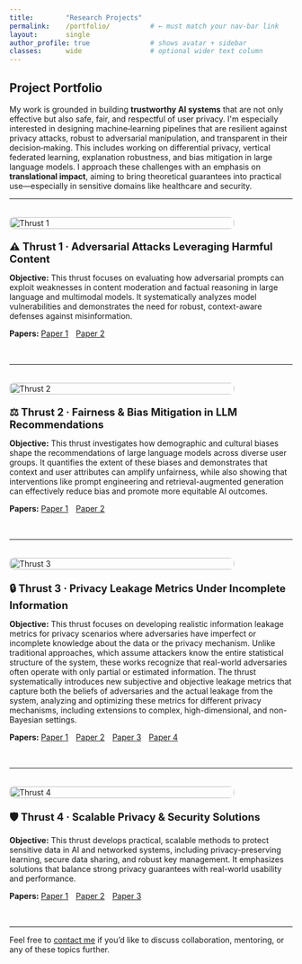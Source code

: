 ```yaml
---
title:        "Research Projects"
permalink:    /portfolio/          # ← must match your nav‑bar link
layout:       single
author_profile: true               # shows avatar + sidebar
classes:      wide                 # optional wider text column
---
```


<style>
/* ──────────────────────────────────────────────────────
   Page‑local CSS – only the two numbers below changed
   ──────────────────────────────────────────────────── */
.thrust-row        {display:flex; flex-wrap:wrap; gap:1.25rem; margin:2rem 0;}
.thrust-row img    {width: 100%; max-width:400px; height:auto; object-fit:cover; border-radius:8px;}
.thrust-content h3 {margin:0 0 0.5rem 0; font-size:1.15rem;}
.paper-links a     {margin-right:0.6rem;}
/* ──────────────────────────────────────────────────── */
</style>

## Project Portfolio

My work is grounded in building **trustworthy AI systems** that are not only effective but also safe, fair, and respectful of user privacy. I'm especially interested in designing machine‑learning pipelines that are resilient against privacy attacks, robust to adversarial manipulation, and transparent in their decision‑making. This includes working on differential privacy, vertical federated learning, explanation robustness, and bias mitigation in large language models. I approach these challenges with an emphasis on **translational impact**, aiming to bring theoretical guarantees into practical use—especially in sensitive domains like healthcare and security.

---

<div class="thrust-row">
  <img src="{{ '/images/thrust1.PNG' | relative_url }}" alt="Thrust 1">
  <div class="thrust-content">
    <h3>⚠️ Thrust 1 · Adversarial Attacks Leveraging Harmful Content</h3>
    <p><strong>Objective:</strong> This thrust focuses on evaluating how adversarial prompts can exploit weaknesses in content moderation and factual reasoning in large language and multimodal models. It systematically analyzes model vulnerabilities and demonstrates the need for robust, context-aware defenses against misinformation.</p>
    <p class="paper-links">
      <strong>Papers:</strong>
      <a href="https://www.techrxiv.org/doi/full/10.36227/techrxiv.174537593.33953859">Paper 1</a>
      <a href="https://aclanthology.org/2025.trustnlp-main.28/">Paper 2</a>
    </p>
  </div>
</div>

---

<div class="thrust-row">
  <img src="{{ '/images/thrust2.PNG' | relative_url }}" alt="Thrust 2">
  <div class="thrust-content">
    <h3>⚖️ Thrust 2 · Fairness & Bias Mitigation in LLM Recommendations</h3>
    <p><strong>Objective:</strong> This thrust investigates how demographic and cultural biases shape the recommendations of large language models across diverse user groups. It quantifies the extent of these biases and demonstrates that context and user attributes can amplify unfairness, while also showing that interventions like prompt engineering and retrieval-augmented generation can effectively reduce bias and promote more equitable AI outcomes.</p>
    <p class="paper-links">
      <strong>Papers:</strong>
      <a href="https://ieeexplore.ieee.org/abstract/document/10825082">Paper 1</a>
      <a href="https://ui.adsabs.harvard.edu/abs/2024arXiv240910825B/abstract">Paper 2</a>
    </p>
  </div>
</div>

---

<div class="thrust-row">
  <img src="{{ '/images/thrust3.JPG' | relative_url }}" alt="Thrust 3">
  <div class="thrust-content">
    <h3>🔒 Thrust 3 · Privacy Leakage Metrics Under Incomplete Information </h3>
    <p><strong>Objective:</strong> This thrust focuses on developing realistic information leakage metrics for privacy scenarios where adversaries have imperfect or incomplete knowledge about the data or the privacy mechanism. Unlike traditional approaches, which assume attackers know the entire statistical structure of the system, these works recognize that real-world adversaries often operate with only partial or estimated information. The thrust systematically introduces new subjective and objective leakage metrics that capture both the beliefs of adversaries and the actual leakage from the system, analyzing and optimizing these metrics for different privacy mechanisms, including extensions to complex, high-dimensional, and non-Bayesian settings.</p>
    <p class="paper-links">
      <strong>Papers:</strong>
      <a href="https://ieeexplore.ieee.org/abstract/document/10795215">Paper 1</a>
      <a href="https://ieeexplore.ieee.org/abstract/document/10221931">Paper 2</a>
      <a href="https://dl.acm.org/doi/full/10.1145/3624982">Paper 3</a>
      <a href="https://ieeexplore.ieee.org/abstract/document/9500401">Paper 4</a>
    </p>
  </div>
</div>

---

<div class="thrust-row">
  <img src="{{ '/images/thrust4.PNG' | relative_url }}" alt="Thrust 4">
  <div class="thrust-content">
    <h3>🛡️ Thrust 4 · Scalable Privacy & Security Solutions</h3>
    <p><strong>Objective:</strong> This thrust develops practical, scalable methods to protect sensitive data in AI and networked systems, including privacy-preserving learning, secure data sharing, and robust key management. It emphasizes solutions that balance strong privacy guarantees with real-world usability and performance.</p>
    <p class="paper-links">
      <strong>Papers:</strong>
      <a href="https://ieeexplore.ieee.org/abstract/document/9895310">Paper 1</a>
      <a href="https://ieeexplore.ieee.org/abstract/document/10527266">Paper 2</a>
      <a href="https://ojs.aaai.org/index.php/AAAI-SS/article/view/31809">Paper 3</a>
    </p>
  </div>
</div>

---

Feel free to <a href="mailto:ssakib1@utc.edu">contact me</a> if you’d like to discuss collaboration, mentoring, or any of these topics further.
